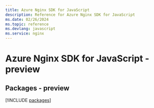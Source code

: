 ```yaml
---
title: Azure Nginx SDK for JavaScript
description: Reference for Azure Nginx SDK for JavaScript
ms.date: 02/26/2024
ms.topic: reference
ms.devlang: javascript
ms.service: nginx
---
```

# Azure Nginx SDK for JavaScript - preview
## Packages - preview
[!INCLUDE [packages](nginx-index.md)]